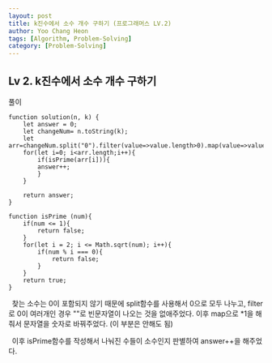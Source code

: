 ```yaml
---
layout: post
title: k진수에서 소수 개수 구하기 (프로그래머스 LV.2)
author: Yoo Chang Heon
tags: [Algorithm, Problem-Solving]
category: [Problem-Solving]
---
```


## Lv 2. k진수에서 소수 개수 구하기

풀이

    function solution(n, k) {
        let answer = 0;
        let changeNum= n.toString(k);
        let arr=changeNum.split("0").filter(value=>value.length>0).map(value=>value*1);
        for(let i=0; i<arr.length;i++){
            if(isPrime(arr[i])){
            answer++;
            }
        }

        return answer;
    }

    function isPrime (num){
        if(num <= 1){
            return false;
        }
        for(let i = 2; i <= Math.sqrt(num); i++){
            if(num % i === 0){
                return false;
            }
        }
        return true;
    }

&ensp;찾는 소수는 0이 포함되지 않기 때문에 split함수를 사용해서 0으로 모두 나누고, filter로 0이 여러개인 경우 ""로 빈문자열이 나오는 것을 없애주었다. 이후 map으로 \*1을 해줘서 문자열을 숫자로 바꿔주었다. (이 부분은 안해도 됨)

&ensp;이후 isPrime함수를 작성해서 나눠진 수들이 소수인지 판별하여 answer++을 해주었다.
